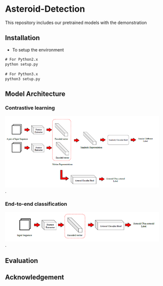 # Asteroid-Detection
This repository includes our pretrained models with the demonstration 


## Installation
- To setup the environment
```
# For Python2.x
python setup.py

# For Python3.x
python3 setup.py
```

## Model Architecture
### Contrastive learning 
![alt text for screen readers](Images/Screenshot_CT.png "Contrastive learning architecture").
### End-to-end classification
![alt text for screen readers](Images/Screenshot_n2n.png  "End-to-end classification architecture").
## Evaluation


## Acknowledgement
